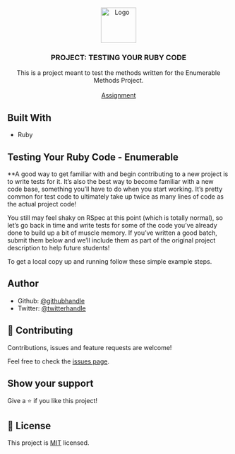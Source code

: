 <br />
<p align="center">
  <a href="https://www.microverse.org">
    <img src="img/microverse.png" alt="Logo" width="80" height="80">
  </a>

  <h3 align="center">PROJECT: TESTING YOUR RUBY CODE</h3>

  <p align="center">
    This is a project meant to test the methods written for the Enumerable Methods Project.
    <br />
    <br />
    <a href="https://www.theodinproject.com/courses/ruby-programming/lessons/testing-your-ruby-code">Assignment</a>
  </p>
</p>

## Built With

- Ruby

<!-- ABOUT THE PROJECT -->
## Testing Your Ruby Code - Enumerable

**A good way to get familiar with and begin contributing to a new project is to write tests for it. It’s also the best way to become familiar with a new code base, something you’ll have to do when you start working. It’s pretty common for test code to ultimately take up twice as many lines of code as the actual project code!

You still may feel shaky on RSpec at this point (which is totally normal), so let’s go back in time and write tests for some of the code you’ve already done to build up a bit of muscle memory. If you’ve written a good batch, submit them below and we’ll include them as part of the original project description to help future students!


To get a local copy up and running follow these simple example steps.

## Author

- Github: [@githubhandle](https://github.com/Elijahscriptdev)
- Twitter: [@twitterhandle](https://twitter.com/ElijahObominuru)

## 🤝 Contributing

Contributions, issues and feature requests are welcome!

Feel free to check the [issues page](issues/).

## Show your support

Give a ⭐️ if you like this project!

## 📝 License

This project is [MIT](lic.url) licensed.
